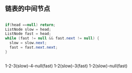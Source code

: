 ## 链表的中间节点



```java
        
if(head ==null) return;
ListNode slow = head;
ListNode fast = head;
while (fast != null && fast.next != null) {
  slow = slow.next;
  fast = fast.next.next;
}
       
```

 1-2-3(slow)-4-null(fast)
 1-2(slow)-3(fast)
 1-2(slow)-null(fast)